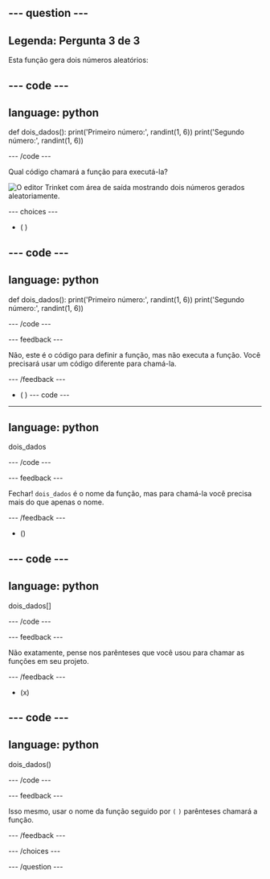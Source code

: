 --- question ---
---
Legenda: Pergunta 3 de 3
---

Esta função gera dois números aleatórios:

--- code ---
---
language: python
---

def dois_dados(): print('Primeiro número:', randint(1, 6)) print('Segundo número:', randint(1, 6))

--- /code ---

Qual código chamará a função para executá-la?

![O editor Trinket com área de saída mostrando dois números gerados aleatoriamente.](images/quiz3.png)

--- choices ---

- ( )

--- code ---
---
language: python
---

def dois_dados(): print('Primeiro número:', randint(1, 6)) print('Segundo número:', randint(1, 6))

--- /code ---

 --- feedback ---

 Não, este é o código para definir a função, mas não executa a função. Você precisará usar um código diferente para chamá-la.

 --- /feedback ---

- ( ) --- code ---
---
language: python
---

dois_dados

--- /code ---

 --- feedback ---

Fechar! `dois_dados` é o nome da função, mas para chamá-la você precisa mais do que apenas o nome.

 --- /feedback ---

- ()

--- code ---
---
language: python
---

dois_dados[]

--- /code ---

 --- feedback ---

 Não exatamente, pense nos parênteses que você usou para chamar as funções em seu projeto.

 --- /feedback ---

- (x)

--- code ---
---
language: python
---

dois_dados()

--- /code ---

 --- feedback ---

 Isso mesmo, usar o nome da função seguido por `(` `)` parênteses chamará a função.

 --- /feedback ---

--- /choices ---

--- /question ---
